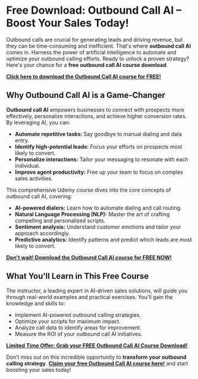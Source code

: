 # Free Download: Outbound Call AI – Boost Your Sales Today!

Outbound calls are crucial for generating leads and driving revenue, but they can be time-consuming and inefficient. That's where **outbound call AI** comes in. Harness the power of artificial intelligence to automate and optimize your outbound calling efforts. Ready to unlock a proven strategy? Here's your chance for a **free outbound call AI course download**.

[**Click here to download the Outbound Call AI course for FREE!**](https://udemywork.com/outbound-call-ai)

## Why Outbound Call AI is a Game-Changer

**Outbound call AI** empowers businesses to connect with prospects more effectively, personalize interactions, and achieve higher conversion rates. By leveraging AI, you can:

*   **Automate repetitive tasks:** Say goodbye to manual dialing and data entry.
*   **Identify high-potential leads:** Focus your efforts on prospects most likely to convert.
*   **Personalize interactions:** Tailor your messaging to resonate with each individual.
*   **Improve agent productivity:** Free up your team to focus on complex sales activities.

This comprehensive Udemy course dives into the core concepts of outbound call AI, covering:

*   **AI-powered dialers:** Learn how to automate dialing and call routing.
*   **Natural Language Processing (NLP):** Master the art of crafting compelling and personalized scripts.
*   **Sentiment analysis:** Understand customer emotions and tailor your approach accordingly.
*   **Predictive analytics:** Identify patterns and predict which leads are most likely to convert.

[**Don't wait! Download the Outbound Call AI course for FREE NOW!**](https://udemywork.com/outbound-call-ai)

## What You'll Learn in This Free Course

The instructor, a leading expert in AI-driven sales solutions, will guide you through real-world examples and practical exercises. You'll gain the knowledge and skills to:

*   Implement AI-powered outbound calling strategies.
*   Optimize your scripts for maximum impact.
*   Analyze call data to identify areas for improvement.
*   Measure the ROI of your outbound call AI initiatives.

[**Limited Time Offer: Grab your FREE Outbound Call AI Course Download!**](https://udemywork.com/outbound-call-ai)

Don’t miss out on this incredible opportunity to **transform your outbound calling strategy**. **[Claim your free Outbound Call AI course here!](https://udemywork.com/outbound-call-ai)** and start boosting your sales today!
